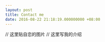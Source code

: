 ```yaml
---
layout: post
title: Contact me
date: 2016-08-22 21:18:19.000000000 +08:00
---
```


// 这里贴自恋的图片
// 这里写我的介绍

<div class="github-card" data-user="onevcat" data-width=100% data-height=""></div>

<center>

<h1>
<a href="https://github.com/DingSoung" class="fa fa-github"></a>
<a href="http://DingSoung.tk" class="fa fa-pencil"></a>
<a href="mailto:DingSoung@gmail.com" class="fa fa-envelope"></a>
</h1>

</center>

